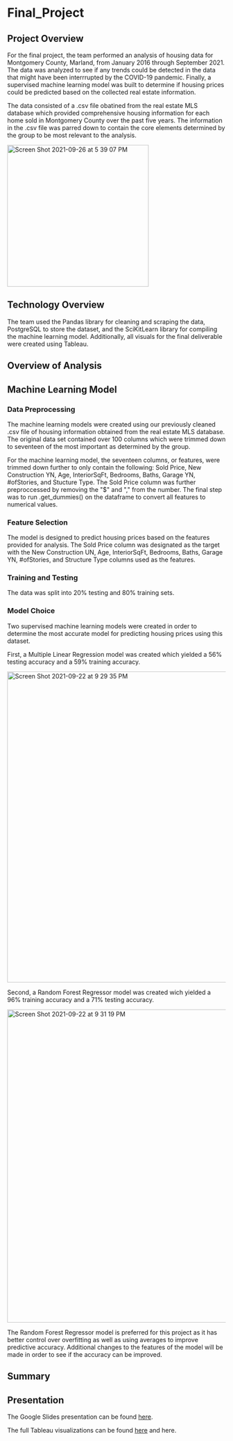 # Final_Project

## Project Overview

For the final project, the team performed an analysis of housing data for Montgomery County, Marland, from January 2016 through September 2021. The data was analyzed to see if any trends could be detected in the data that might have been interrrupted by the COVID-19 pandemic. Finally, a supervised machine learning model was built to determine if housing prices could be predicted based on the collected real estate information.

The data consisted of a .csv file obatined from the real estate MLS database which provided comprehensive housing information for each home sold in Montgomery County over the past five years. The information in the .csv file was parred down to contain the core elements determined by the group to be most relevant to the analysis.

<img width="326" alt="Screen Shot 2021-09-26 at 5 39 07 PM" src="https://user-images.githubusercontent.com/82982901/134825053-6cb0d9ba-6ae5-490d-a8ab-8c74dbd06e09.png">

## Technology Overview

The team used the Pandas library for cleaning and scraping the data, PostgreSQL to store the dataset, and the SciKitLearn library for compiling the machine learning model. Additionally, all visuals for the final deliverable were created using Tableau.

## Overview of Analysis



## Machine Learning Model

### Data Preprocessing

The machine learning models were created using our previously cleaned .csv file of housing information obtained from the real estate MLS database. The original data set contained over 100 columns which were trimmed down to seventeen of the most important as determined by the group.

For the machine learning model, the seventeen columns, or features, were trimmed down further to only contain the following: Sold Price, New Construction YN, Age, InteriorSqFt, Bedrooms, Baths, Garage YN, #ofStories, and Stucture Type. The Sold Price column was further preproccessed by removing the "$" and "," from the number. The final step was to run .get_dummies() on the dataframe to convert all features to numerical values.

### Feature Selection

The model is designed to predict housing prices based on the features provided for analysis. The Sold Price column was designated as the target with the New Construction UN, Age, InteriorSqFt, Bedrooms, Baths, Garage YN, #ofStories, and Structure Type columns used as the features. 

### Training and Testing

The data was split into 20% testing and 80% training sets.

### Model Choice

Two supervised machine learning models were created in order to determine the most accurate model for predicting housing prices using this dataset.

First, a Multiple Linear Regression model was created which yielded a 56% testing accuracy and a 59% training accuracy.

<img width="715" alt="Screen Shot 2021-09-22 at 9 29 35 PM" src="https://user-images.githubusercontent.com/82982901/134824560-60cd78a9-ac3c-4f9b-95ca-53d15506b3eb.png">

Second, a Random Forest Regressor model was created wich yielded a 96% training accuracy and a 71% testing accuracy.

<img width="720" alt="Screen Shot 2021-09-22 at 9 31 19 PM" src="https://user-images.githubusercontent.com/82982901/134824553-b2f12a50-1669-4b03-934a-4980fe79a1f6.png">

The Random Forest Regressor model is preferred for this project as it has better control over overfitting as well as using averages to improve predictive accuracy. Additional changes to the features of the model will be made in order to see if the accuracy can be improved.

## Summary



## Presentation
The Google Slides presentation can be found [here](https://docs.google.com/presentation/d/1-4T5Qp4jW8rH_IEMHoFSeD3qF8_sQpcPtzCkrLryhHk/edit?usp=sharing).

The full Tableau visualizations can be found  [here](https://public.tableau.com/authoring/Dashboard_16320975806010/Story1#1) and here.
